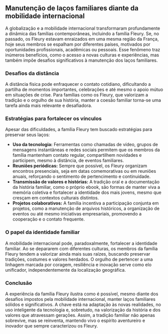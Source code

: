 ## Manutenção de laços familiares diante da mobilidade internacional

A globalização e a mobilidade internacional transformaram profundamente a dinâmica das famílias contemporâneas, incluindo a família Fleury. Se, no passado, os Fleury estavam enraizados em uma mesma região da França, hoje seus membros se espalham por diferentes países, motivados por oportunidades profissionais, acadêmicas ou pessoais. Esse fenômeno traz inúmeros benefícios, como o acesso a novas culturas e experiências, mas também impõe desafios significativos à manutenção dos laços familiares.

### Desafios da distância

A distância física pode enfraquecer o contato cotidiano, dificultando a partilha de momentos importantes, celebrações e até mesmo o apoio mútuo em situações de crise. Para famílias como os Fleury, que valorizam a tradição e o orgulho de sua história, manter a coesão familiar torna-se uma tarefa ainda mais relevante e desafiadora.

### Estratégias para fortalecer os vínculos

Apesar das dificuldades, a família Fleury tem buscado estratégias para preservar seus laços:

- **Uso da tecnologia:** Ferramentas como chamadas de vídeo, grupos de mensagens instantâneas e redes sociais permitem que os membros da família mantenham contato regular, compartilhem novidades e participem, mesmo à distância, de eventos familiares.
- **Reuniões periódicas:** Sempre que possível, os Fleury organizam encontros presenciais, seja em datas comemorativas ou em reuniões anuais, reforçando o sentimento de pertencimento e continuidade.
- **Transmissão de valores e histórias:** A tradição oral e a documentação da história familiar, como o próprio ebook, são formas de manter viva a memória coletiva e fortalecer a identidade dos mais jovens, mesmo que cresçam em contextos culturais distintos.
- **Projetos colaborativos:** A família incentiva a participação conjunta em projetos, como a manutenção de arquivos históricos, a organização de eventos ou até mesmo iniciativas empresariais, promovendo a cooperação e o contato frequente.

### O papel da identidade familiar

A mobilidade internacional pode, paradoxalmente, fortalecer a identidade familiar. Ao se depararem com diferentes culturas, os membros da família Fleury tendem a valorizar ainda mais suas raízes, buscando preservar tradições, costumes e valores herdados. O orgulho de pertencer a uma linhagem marcada por coragem, resiliência e inovação serve como elo unificador, independentemente da localização geográfica.

### Conclusão

A experiência da família Fleury ilustra como é possível, mesmo diante dos desafios impostos pela mobilidade internacional, manter laços familiares sólidos e significativos. A chave está na adaptação às novas realidades, no uso inteligente da tecnologia e, sobretudo, na valorização da história e dos valores que atravessam gerações. Assim, a tradição familiar não apenas sobrevive, mas se reinventa, mantendo vivo o espírito aventureiro e inovador que sempre caracterizou os Fleury.